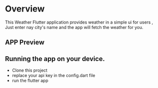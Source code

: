 # Overview
This Weather Flutter application provides weather in a simple ui for users , Just enter nay city's name and the app will fetch the weather for you.  

## APP Preview


## Running the app on your device.
* Clone this project
* replace your api key in the config.dart file
* run the flutter app
